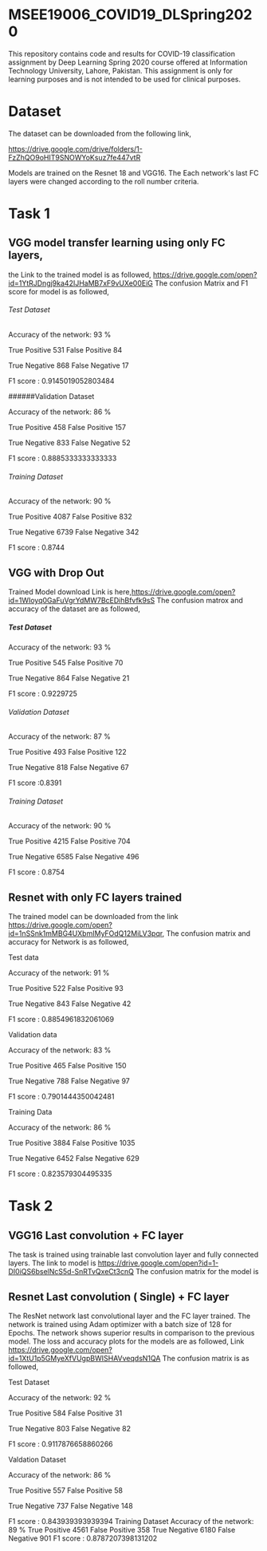 # MSEE19006_COVID19_DLSpring2020
This repository contains code and results for COVID-19 classification assignment by Deep Learning Spring 2020 course offered at Information Technology University, Lahore, Pakistan. This assignment is only for learning purposes and is not intended to be used for clinical purposes.

# Dataset
The dataset can be downloaded from the following link,

https://drive.google.com/drive/folders/1-FzZhQO9oHIT9SNOWYoKsuz7fe447vtR

Models are trained on the Resnet 18 and VGG16.
The Each network's last FC layers were changed according to the roll number criteria.
# Task 1
## VGG model transfer learning using only FC layers,
the Link to the trained model is as followed,
https://drive.google.com/open?id=1YtRJDngj9ka42IJHaMB7xF9vUXe00EiG
The confusion Matrix and F1 score for model is as followed,

###### Test Dataset

Accuracy of the network: 93 %

   True Positive  531       False Positive  84 

   True Negative  868       False Negative  17

F1 score :  0.9145019052803484

######Validation Dataset

Accuracy of the network: 86 %

   True Positive  458      False Positive  157 
   
   True Negative 833       False Negative  52

F1 score :  0.8885333333333333

###### Training Dataset

Accuracy of the network: 90 %

   True Positive  4087       False Positive  832 

   True Negative  6739       False Negative  342

F1 score : 0.8744

## VGG with Drop Out 
Trained Model download Link is here,https://drive.google.com/open?id=1WIoyq0GaFuVgrYdMW7BcEDihBfvfk9sS
The confusion matrox and accuracy of the dataset are as followed,
##### Test Dataset

Accuracy of the network: 93 %

   True Positive  545    False Positive  70 

   True Negative  864    False Negative  21

F1 score : 0.9229725

###### Validation Dataset

Accuracy of the network: 87 %

   True Positive  493     False Positive  122
 
   True Negative  818    False Negative  67

F1 score :0.8391

###### Training Dataset

Accuracy of the network: 90 %

   True Positive  4215    False Positive  704 

   True Negative  6585    False Negative  496

F1 score : 0.8754

## Resnet with only FC layers trained
The trained model can be downloaded from the link https://drive.google.com/open?id=1nSSnk1mMBG4UXbmIMyFOdQ12MiLV3pqr,
The confusion matrix and accuracy for Network is as followed,

Test data

Accuracy of the network: 91 %

   True Positive  522    False Positive  93 

   True Negative  843    False Negative  42

F1 score :  0.8854961832061069

Validation data

Accuracy of the network: 83 %

   True Positive  465    False Positive  150 

   True Negative  788    False Negative  97

F1 score :  0.7901444350042481

Training Data

Accuracy of the network: 86 %

   True Positive  3884    False Positive  1035 

   True Negative  6452    False Negative  629

F1 score :  0.823579304495335
# Task 2
## VGG16 Last convolution + FC layer
The task is trained using trainable last convolution layer and fully connected layers.
The link to model is https://drive.google.com/open?id=1-DI0iQS6bselNcS5d-SnRTvQxeCt3cnQ
The confusion matrix for the model is 




## Resnet Last convolution ( Single) + FC layer
The ResNet network last convolutional layer and the FC layer trained. The network is trained using Adam optimizer with a batch size of 128 for Epochs. The network shows superior results in comparison to the previous model. The loss and accuracy plots for the models are as followed,
Link https://drive.google.com/open?id=1XtU1p5GMyeXfVUgpBWISHAVveqdsN1QA
The confusion matrix is as followed,

Test Dataset

Accuracy of the network: 92 %

   True Positive  584    False Positive  31 

   True Negative  803    False Negative  82

F1 score :  0.9117876658860266




Valdation Dataset

Accuracy of the network: 86 %

   True Positive  557    False Positive  58 

   True Negative  737    False Negative  148

F1 score :  0.843939393939394
Training Dataset
Accuracy of the network: 89 %
   True Positive  4561    False Positive  358 
   True Negative  6180    False Negative  901
F1 score :  0.8787207398131202

